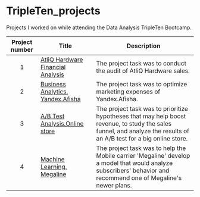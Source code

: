 # TripleTen_projects
Projects I worked on while attending the Data Analysis TripleTen Bootcamp.


| Project number | Title | Description |
| :-----------: | ----------- |----------- |
| 1 | [AtliQ Hardware Financial Analysis](https://github.com/AnnaMogilevskiy/TripleTen_projects/tree/main/AtliQ%20Hardware%20Financial%20Analysis)| The project task was to conduct the audit of AtliQ Hardware sales. |
| 2 | [Business Analytics. Yandex.Afisha](https://github.com/AnnaMogilevskiy/TripleTen_projects/tree/main/BA_project) | The project task was to optimize marketing expenses of Yandex.Afisha.|
| 3 | [A/B Test Analysis.Online store](https://github.com/AnnaMogilevskiy/TripleTen_projects/tree/main/AB_testing)| The project task was to prioritize hypotheses that may help boost revenue, to study the sales funnel,  and analyze the results of an A/B test for a big online store.|
| 4 | [Machine Learning. Megaline](https://github.com/AnnaMogilevskiy/TripleTen_projects/tree/main/Machine_Learning)| The project task was to help the Mobile carrier 'Megaline' develop a model that would analyze subscribers' behavior and recommend one of Megaline's newer plans.|

